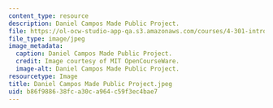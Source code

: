 ```yaml
---
content_type: resource
description: Daniel Campos Made Public Project.
file: https://ol-ocw-studio-app-qa.s3.amazonaws.com/courses/4-301-introduction-to-the-visual-arts-spring-2007/b86f988638fca30ca964c59f3ec4bae7_DanielCamposMadePublicProject.jpeg
file_type: image/jpeg
image_metadata:
  caption: Daniel Campos Made Public Project.
  credit: Image courtesy of MIT OpenCourseWare.
  image-alt: Daniel Campos Made Public Project.
resourcetype: Image
title: Daniel Campos Made Public Project.jpeg
uid: b86f9886-38fc-a30c-a964-c59f3ec4bae7
---
```

